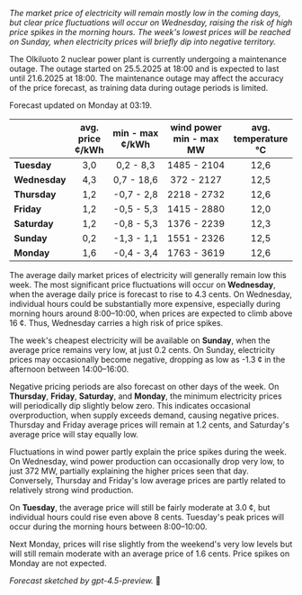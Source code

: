*The market price of electricity will remain mostly low in the coming days, but clear price fluctuations will occur on Wednesday, raising the risk of high price spikes in the morning hours. The week's lowest prices will be reached on Sunday, when electricity prices will briefly dip into negative territory.*

The Olkiluoto 2 nuclear power plant is currently undergoing a maintenance outage. The outage started on 25.5.2025 at 18:00 and is expected to last until 21.6.2025 at 18:00. The maintenance outage may affect the accuracy of the price forecast, as training data during outage periods is limited.

Forecast updated on Monday at 03:19.

|              | avg.<br>price<br>¢/kWh | min - max<br>¢/kWh | wind power<br>min - max<br>MW | avg.<br>temperature<br>°C |
|:-------------|:----------------------:|:------------------:|:----------------------------:|:--------------------------:|
| **Tuesday**      |          3,0           |     0,2 - 8,3      |         1485 - 2104          |           12,6             |
| **Wednesday**    |          4,3           |     0,7 - 18,6     |          372 - 2127          |           12,5             |
| **Thursday**     |          1,2           |    -0,7 - 2,8      |         2218 - 2732          |           12,6             |
| **Friday**       |          1,2           |    -0,5 - 5,3      |         1415 - 2880          |           12,0             |
| **Saturday**     |          1,2           |    -0,8 - 5,3      |         1376 - 2239          |           12,3             |
| **Sunday**       |          0,2           |    -1,3 - 1,1      |         1551 - 2326          |           12,5             |
| **Monday**       |          1,6           |    -0,4 - 3,4      |         1763 - 3619          |           12,6             |

The average daily market prices of electricity will generally remain low this week. The most significant price fluctuations will occur on **Wednesday**, when the average daily price is forecast to rise to 4.3 cents. On Wednesday, individual hours could be substantially more expensive, especially during morning hours around 8:00–10:00, when prices are expected to climb above 16 ¢. Thus, Wednesday carries a high risk of price spikes.

The week's cheapest electricity will be available on **Sunday**, when the average price remains very low, at just 0.2 cents. On Sunday, electricity prices may occasionally become negative, dropping as low as -1.3 ¢ in the afternoon between 14:00–16:00.

Negative pricing periods are also forecast on other days of the week. On **Thursday**, **Friday**, **Saturday**, and **Monday**, the minimum electricity prices will periodically dip slightly below zero. This indicates occasional overproduction, when supply exceeds demand, causing negative prices. Thursday and Friday average prices will remain at 1.2 cents, and Saturday's average price will stay equally low.

Fluctuations in wind power partly explain the price spikes during the week. On Wednesday, wind power production can occasionally drop very low, to just 372 MW, partially explaining the higher prices seen that day. Conversely, Thursday and Friday's low average prices are partly related to relatively strong wind production.

On **Tuesday**, the average price will still be fairly moderate at 3.0 ¢, but individual hours could rise even above 8 cents. Tuesday's peak prices will occur during the morning hours between 8:00–10:00.

Next Monday, prices will rise slightly from the weekend's very low levels but will still remain moderate with an average price of 1.6 cents. Price spikes on Monday are not expected.

*Forecast sketched by gpt-4.5-preview.* 🔌
